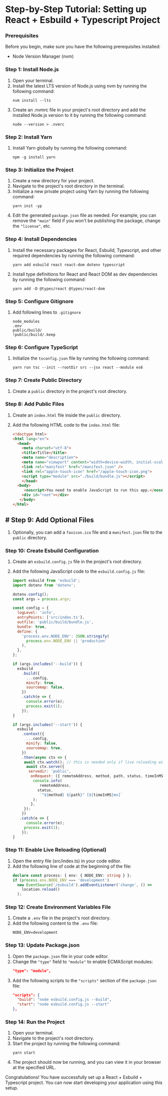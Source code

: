 # Step-by-Step Tutorial: Setting up React + Esbuild + Typescript Project

### Prerequisites
Before you begin, make sure you have the following prerequisites installed:
- Node Version Manager (nvm)

### Step 1: Install Node.js
1. Open your terminal.
2. Install the latest LTS version of Node.js using nvm by running the following command:
   ```shell
   nvm install --lts
   ```
3. Create an .nvmrc file in your project's root directory and add the installed Node.js version to it by running the following command:
   ```shell
   node --version > .nvmrc
   ```

### Step 2: Install Yarn
1. Install Yarn globally by running the following command:
   ```shell
   npm -g install yarn
   ```

### Step 3: Initialize the Project
1. Create a new directory for your project.
2. Navigate to the project's root directory in the terminal.
3. Initialize a new private project using Yarn by running the following command:
   ```shell
   yarn init -yp
   ```
4. Edit the generated `package.json` file as needed. For example, you can remove the `"main"` field if you won't be publishing the package, change the `"license"`, etc.

### Step 4: Install Dependencies
1. Install the necessary packages for React, Esbuild, Typescript, and other required dependencies by running the following command:
   ```shell
   yarn add esbuild react react-dom dotenv typescript
   ```
2. Install type definitions for React and React DOM as dev dependencies by running the following command:
   ```shell
   yarn add -D @types/react @types/react-dom
   ```

### Step 5: Configure Gitignore
1. Add following lines to `.gitignore`
   ```shell
   node_modules
   .env
   public/build/
   !public/build/.keep
   ```

### Step 6: Configure TypeScript
1. Initialize the `tsconfig.json` file by running the following command:
   ```shell
   yarn run tsc --init --rootDir src --jsx react --module es6
   ```

### Step 7: Create Public Directory
1. Create a `public` directory in the project's root directory.

### Step 8: Add Public Files
1. Create an `index.html` file inside the `public` directory.
2. Add the following HTML code to the `index.html` file:

   ```html
   <!doctype html>
   <html lang="en">
     <head>
       <meta charset="utf-8">
       <title>Title</title>
       <meta name="description">
       <meta name="viewport" content="width=device-width, initial-scale=1">
       <link rel="manifest" href="/manifest.json" />
       <link rel="apple-touch-icon" href="/apple-touch-icon.png">
       <script type="module" src="./build/bundle.js"></script>
       </head>
     <body>
        <noscript>You need to enable JavaScript to run this app.</noscript>
       <div id="root"></div>
      </body>
   </html>
   ```

## # Step 9: Add Optional Files
1. Optionally, you can add a `favicon.ico` file and a `manifest.json` file to the `public` directory.
 
### Step 10: Create Esbuild Configuration
1.  Create an `esbuild.config.js` file in the project's root directory.
2. Add the following JavaScript code to the `esbuild.config.js` file:

   ~~~js
   import esbuild from 'esbuild';
   import dotenv from 'dotenv';
   
   dotenv.config();
   const args = process.argv;
   
   const config = {
     logLevel: 'info',
     entryPoints: ['src/index.ts'],
     outfile: 'public/build/bundle.js',
     bundle: true,
     define: {
       'process.env.NODE_ENV': JSON.stringify(
         process.env.NODE_ENV || 'production'
       ),
     },
   };
   
   if (args.includes('--build')) {
     esbuild
       .build({
         ...config,
         minify: true,
         sourcemap: false,
       })
       .catch(e => {
         console.error(e);
         process.exit(1);
       });
   }
   
   if (args.includes('--start')) {
     esbuild
       .context({
         ...config,
         minify: false,
         sourcemap: true,
       })
       .then(async ctx => {
        await ctx.watch(); // this is needed only if live reloading will be used
         await ctx.serve({
          servedir: 'public',
           onRequest: ({ remoteAddress, method, path, status, timeInMS }) => {
            console.info(
               remoteAddress,
              status,
               `"${method} ${path}" [${timeInMS}ms]`
            );
           },
        });
       })
      .catch(e => {
         console.error(e);
        process.exit(1);
       });
   }
   ~~~

### Step 11: Enable Live Reloading (Optional)
1. Open the entry file (src/index.ts) in your code editor.
2. Add the following line of code at the beginning of the file:
   ```ts
   declare const process: { env: { NODE_ENV: string } };
   if (process.env.NODE_ENV === 'development')
     new EventSource('/esbuild').addEventListener('change', () =>
       location.reload()
     );
   ```

### Step 12: Create Environment Variables File
1. Create a `.env` file in the project's root directory.
2. Add the following content to the `.env` file:
   ```env
   NODE_ENV=development
   ```

### Step 13: Update Package.json
1. Open the `package.json` file in your code editor.
2. Change the `"type"` field to `"module"` to enable ECMAScript modules:
   ```json
   "type": "module",
   ```
3. Add the following scripts to the `"scripts"` section of the `package.json` file:
   ```json
   "scripts": {
     "build": "node esbuild.config.js --build",
     "start": "node esbuild.config.js --start"
   },
   ```

### Step 14: Run the Project
1. Open your terminal.
2. Navigate to the project's root directory.
3. Start the project by running the following command:
   ```shell
   yarn start
   ```
4. The project should now be running, and you can view it in your browser at the specified URL.

Congratulations! You have successfully set up a React + Esbuild + Typescript project. You can now start developing your application using this setup.
